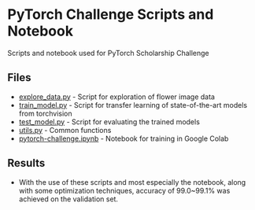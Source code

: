 # PyTorch Challenge Scripts and Notebook

Scripts and notebook used for PyTorch Scholarship Challenge

## Files
* [explore_data.py](explore_data.py) - Script for exploration of flower image data
* [train_model.py](train_model.py) - Script for transfer learning of state-of-the-art models from torchvision
* [test_model.py](test_model.py) - Script for evaluating the trained models
* [utils.py](utils.py) - Common functions
* [pytorch-challenge.ipynb](pytorch-challenge.ipynb) - Notebook for training in Google Colab

## Results
* With the use of these scripts and most especially the notebook, along with some optimization techniques, accuracy of 99.0~99.1% was achieved on the validation set.